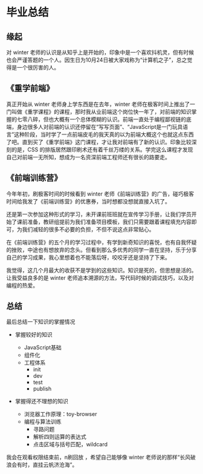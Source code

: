 # 毕业总结

## 缘起

对 winter 老师的认识是从知乎上是开始的，印象中是一个喜欢抖机灵，但有时候也会严谨答题的一个人。因生日为10月24日被大家戏称为“计算机之子”，总之觉得是一个很厉害的人。

## 《重学前端》

真正开始从 winter 老师身上学东西是在去年，winter 老师在极客时间上推出了一门叫做《重学课程》的课程，那时我从业前端这个岗位快一年了，对前端的知识掌握的七零八碎，但也大概有一个总体模糊的认识。前端一直处于编程鄙视链的底端，身边很多人对前端的认识还停留在“写写页面”、“JavaScript是一门玩具语言”这种阶段，当时学了一点前端皮毛的我天真的以为前端大概这个也就这点东西了吧。直到买了《重学前端》这门课程，才让我对前端有了新的认识。印象比较深刻的是，CSS 的排版居然跟印刷术还有着千丝万缕的关系。学完这么课程才发现自己对前端一无所知，想成为一名资深前端工程师还有很长的路要走。

## 《前端训练营》

今年年初，刷极客时间的时候看到 winter 老师《前端训练营》的广告，碰巧极客时间给我发了《前端训练营》的优惠券，当时想都没想就直接入坑了。

还是第一次参加这种形式的学习，未开课前班班就在宣传学习手册，让我们学员开始了课前准备，教研组提前为我们准备项目模板，我们只需要跟着课程填充内容即可，为我们减轻的很多不必要的负担，不但不说这点非常贴心。

在《前端训练营》的五个月的学习过程中，有学到新奇知识的喜悦，也有自我怀疑的挫败，中途也有想放弃的念头。但看到那么多优秀的同学一直在坚持，乐于分享自己的学习成果，我心里想着也不能落后呀，咬咬牙还是坚持了下来。

我觉得，这几个月最大的收获不是学到的这些知识。知识是死的，但思想是活的。让我受益良多的是 winter 老师追本溯源的方法，写代码时候的调试技巧，以及对编程的热爱。

## 总结

最后总结一下知识的掌握情况

- 掌握较好的知识
  - JavaScript基础
  - 组件化
  - 工程体系
    - init
    - dev
    - test
    - publish

- 掌握得还不理想的知识
  - 浏览器工作原理：toy-browser
  - 编程与算法训练
    - 寻路问题
    - 解析四则运算的表达式
    - 点击区域与括号匹配，wildcard

我会在观看权限结束前，n刷回放
，希望自己能够像 winter 老师说的那样“长风破浪会有时，直挂云帆济沧海”。